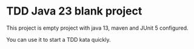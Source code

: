 # TDD Java 23 blank project

This project is empty project with java 13, maven and JUnit 5 configured.

You can use it to start a TDD kata quickly. 

